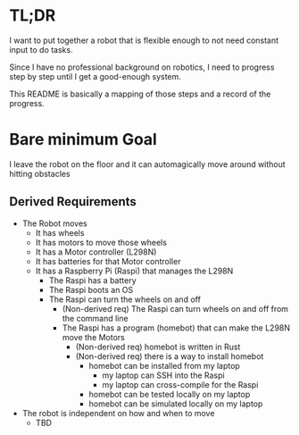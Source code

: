 # TL;DR

I want to put together a robot that is flexible enough to not need constant input to do tasks.

Since I have no professional background on robotics, I need to progress step by step until I get a good-enough system.

This README is basically a mapping of those steps and a record of the progress.

# Bare minimum Goal

I leave the robot on the floor and it can automagically move around without hitting obstacles

## Derived Requirements
- The Robot moves
  - It has wheels
  - It has motors to move those wheels
  - It has a Motor controller (L298N)
  - It has batteries for that Motor controller
  - It has a Raspberry Pi (Raspi) that manages the L298N
    - The Raspi has a battery
    - The Raspi boots an OS
    - The Raspi can turn the wheels on and off
      - (Non-derived req) The Raspi can turn wheels on and off from the command line
      - The Raspi has a program (homebot) that can make the L298N move the Motors
        - (Non-derived req) homebot is written in Rust
        - (Non-derived req) there is a way to install homebot
          - homebot can be installed from my laptop
            - my laptop can SSH into the Raspi
            - my laptop can cross-compile for the Raspi
          - homebot can be tested locally on my laptop
          - homebot can be simulated locally on my laptop
- The robot is independent on how and when to move
  - TBD
